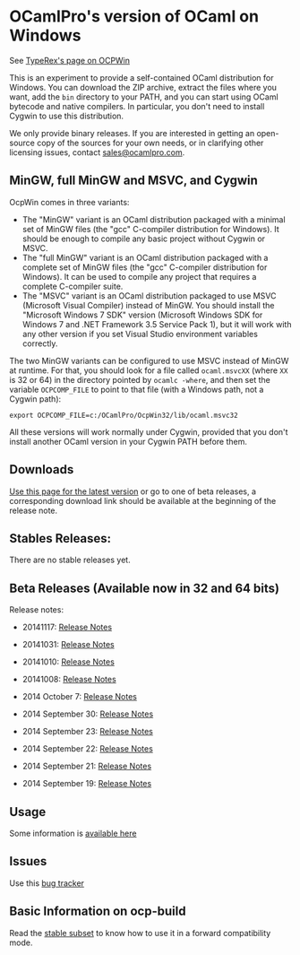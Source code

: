 OCamlPro's version of OCaml on Windows
======================================

See [TypeRex's page on OCPWin](http://www.typerex.org/ocpwin.html)

This is an experiment to provide a self-contained OCaml distribution
for Windows. You can download the ZIP archive, extract the files where
you want, add the `bin` directory to your PATH, and you can start
using OCaml bytecode and native compilers. In particular, you don't need
to install Cygwin to use this distribution.

We only provide binary releases. If you are interested in getting an
open-source copy of the sources for your own needs, or in clarifying
other licensing issues, contact
[sales@ocamlpro.com](mailto:sales@ocamlpro.com).

## MinGW, full MinGW and MSVC, and Cygwin

OcpWin comes in three variants:

* The "MinGW" variant is an OCaml distribution packaged with a minimal set of
  MinGW files (the "gcc" C-compiler distribution for Windows). It should be 
  enough to compile any basic project without Cygwin or MSVC.
* The "full MinGW" variant is an OCaml distribution packaged with a
  complete set of MinGW files (the "gcc" C-compiler distribution for
  Windows). It can be used to compile any project that requires a complete
  C-compiler suite.
* The "MSVC" variant is an OCaml distribution packaged to use MSVC
  (Microsoft Visual Compiler) instead of MinGW. You should install the
  "Microsoft Windows 7 SDK" version (Microsoft Windows SDK for Windows
  7 and .NET Framework 3.5 Service Pack 1), but it will work with any
  other version if you set Visual Studio environment variables
  correctly.

The two MinGW variants can be configured to use MSVC instead of MinGW
at runtime. For that, you should look for a file called `ocaml.msvcXX`
(where `XX` is 32 or 64) in the directory pointed by `ocamlc -where`,
and then set the variable `OCPCOMP_FILE` to point to that file (with a
Windows path, not a Cygwin path):

```
export OCPCOMP_FILE=c:/OCamlPro/OcpWin32/lib/ocaml.msvc32
```

All these versions will work normally under Cygwin, provided that you
don't install another OCaml version in your Cygwin PATH before them.

## Downloads

[Use this page for the latest version](https://github.com/OCamlPro/ocpwin-distrib/blob/master/Download.md) or go to one of beta releases,
a corresponding download link should be available at the beginning of
the release note.

## Stables Releases:

There are no stable releases yet.

## Beta Releases (Available now in 32 and 64 bits)

Release notes:

* 20141117: [Release Notes](https://github.com/OCamlPro/ocpwin-distrib/blob/master/ReleaseNotes/ocpwin-20141117-release-notes.md)

* 20141031: [Release Notes](https://github.com/OCamlPro/ocpwin-distrib/blob/master/ReleaseNotes/ocpwin-20141031-release-notes.md)

* 20141010: [Release Notes](https://github.com/OCamlPro/ocpwin-distrib/blob/master/ReleaseNotes/ocpwin-20141010-release-notes.md)

* 20141008: [Release Notes](https://github.com/OCamlPro/ocpwin-distrib/blob/master/ReleaseNotes/ocpwin-20141008-release-notes.md)

* 2014 October 7: [Release Notes](https://github.com/OCamlPro/ocpwin-distrib/blob/master/ReleaseNotes/ocpwin-20141007-release-notes.md)

* 2014 September 30: [Release Notes](https://github.com/OCamlPro/ocpwin-distrib/blob/master/ReleaseNotes/ocpwin-20140930-release-notes.md)

* 2014 September 23: [Release Notes](https://github.com/OCamlPro/ocpwin-distrib/blob/master/ReleaseNotes/ocpwin-20140923-release-notes.md)

* 2014 September 22: [Release Notes](https://github.com/OCamlPro/ocpwin-distrib/blob/master/ReleaseNotes/ocpwin-20140922-release-notes.md)

* 2014 September 21: [Release Notes](https://github.com/OCamlPro/ocpwin-distrib/blob/master/ReleaseNotes/ocpwin-20140921-release-notes.md)

* 2014 September 19: [Release Notes](https://github.com/OCamlPro/ocpwin-distrib/blob/master/ReleaseNotes/ocpwin-20140919-release-notes.md)

## Usage

Some information is [available here](https://github.com/OCamlPro/ocpwin-distrib/blob/master/Usage/Readme.md)

## Issues

Use this [bug tracker](https://github.com/OCamlPro/ocpwin-distrib/issues)


## Basic Information on ocp-build

Read the [stable subset](https://github.com/OCamlPro/ocpwin-distrib/blob/master/ocp-build/minimal.md)
to know how to use it in a forward compatibility mode.
